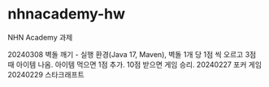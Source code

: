# nhnacademy-hw
NHN Academy 과제

20240308 벽돌 깨기 - 실행 환경(Java 17, Maven), 벽돌 1개 당 1점 씩 오르고 3점 때 아이템 나옴. 아이템 먹으면 1점 추가. 10점 받으면 게임 승리.
20240227 포커 게임
20240229 스타크래프트
